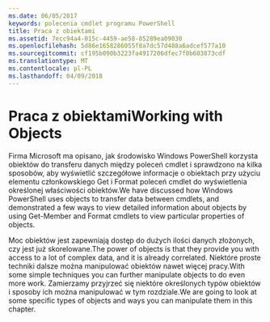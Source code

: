 ```yaml
---
ms.date: 06/05/2017
keywords: polecenia cmdlet programu PowerShell
title: Praca z obiektami
ms.assetid: 7ecc94a4-015c-4459-ae58-85289ea09030
ms.openlocfilehash: 5d86e1658286055f8a7dc57d488a6adcef577a10
ms.sourcegitcommit: cf195b090b3223fa4917206dfec7f0b603873cdf
ms.translationtype: MT
ms.contentlocale: pl-PL
ms.lasthandoff: 04/09/2018
---
```

# <a name="working-with-objects"></a><span data-ttu-id="bda49-103">Praca z obiektami</span><span class="sxs-lookup"><span data-stu-id="bda49-103">Working with Objects</span></span>

<span data-ttu-id="bda49-104">Firma Microsoft ma opisano, jak środowisko Windows PowerShell korzysta obiektów do transferu danych między poleceń cmdlet i sprawdzono na kilka sposobów, aby wyświetlić szczegółowe informacje o obiektach przy użyciu elementu członkowskiego Get i Format poleceń cmdlet do wyświetlenia określonej właściwości obiektów.</span><span class="sxs-lookup"><span data-stu-id="bda49-104">We have discussed how Windows PowerShell uses objects to transfer data between cmdlets, and demonstrated a few ways to view detailed information about objects by using Get-Member and Format cmdlets to view particular properties of objects.</span></span>

<span data-ttu-id="bda49-105">Moc obiektów jest zapewniają dostęp do dużych ilości danych złożonych, czy jest już skorelowane.</span><span class="sxs-lookup"><span data-stu-id="bda49-105">The power of objects is that they provide you with access to a lot of complex data, and it is already correlated.</span></span> <span data-ttu-id="bda49-106">Niektóre proste techniki dalsze można manipulować obiektów nawet więcej pracy.</span><span class="sxs-lookup"><span data-stu-id="bda49-106">With some simple techniques you can further manipulate objects to do even more work.</span></span> <span data-ttu-id="bda49-107">Zamierzamy przyjrzeć się niektóre określonych typów obiektów i sposoby ich można manipulować w tym rozdziale.</span><span class="sxs-lookup"><span data-stu-id="bda49-107">We are going to look at some specific types of objects and ways you can manipulate them in this chapter.</span></span>